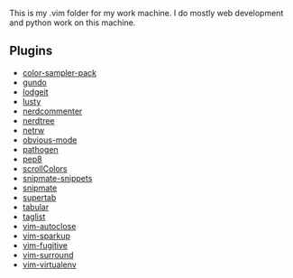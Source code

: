 This is my .vim folder for my work machine. I do mostly web development and python work on this machine.

Plugins
-------

* [color-sampler-pack][]
* [gundo][]
* [lodgeit][]
* [lusty][]
* [nerdcommenter][]
* [nerdtree][]
* [netrw][]
* [obvious-mode][]
* [pathogen][]
* [pep8][]
* [scrollColors][]
* [snipmate-snippets][]
* [snipmate][]
* [supertab][]
* [tabular][]
* [taglist][]
* [vim-autoclose][]
* [vim-sparkup][]
* [vim-fugitive][]
* [vim-surround][]
* [vim-virtualenv][]

[color-sampler-pack]: https://github.com/vim-scripts/Color-Sampler-Pack
[gundo]: https://github.com/sjl/gundo.vim
[lodgeit]: https://github.com/vim-scripts/lodgeit.vim
[lusty]: https://github.com/sjbach/lusty
[nerdcommenter]: https://github.com/scrooloose/nerdcommenter
[nerdtree]: https://github.com/scrooloose/nerdtree
[netrw]: https://github.com/vim-scripts/netrw.vim
[obvious-mode]: https://github.com/vim-scripts/Obvious-Mode
[pathogen]: https://github.com/tpope/vim-pathogen
[pep8]: https://github.com/cburroughs/pep8
[scrollColors]: https://github.com/vim-scripts/ScrollColors
[snipmate-snippets]: https://github.com/scrooloose/snipmate-snippets
[snipmate]: https://github.com/msanders/snipmate.vim
[supertab]: https://github.com/ervandew/supertab
[tabular]: https://github.com/vim-scripts/Tabular
[taglist]: https://github.com/vim-scripts/taglist.vim
[vim-autoclose]: https://github.com/andrewle/vim-autoclose
[vim-fugitive]: https://github.com/tpope/vim-fugitive
[vim-surround]: https://github.com/tpope/vim-surround
[vim-virtualenv]: https://github.com/jmcantrell/vim-virtualenv
[vim-sparkup]: https://github.com/tristen/vim-sparkup
